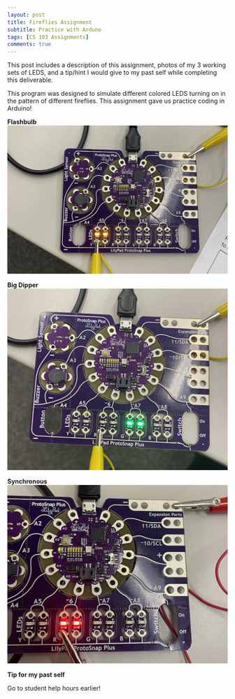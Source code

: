 ```yaml
---
layout: post
title: Fireflies Assignment 
subtitle: Practice with Arduno
tags: [CS 103 Assignments]
comments: true
---
```


This post includes a description of this assignment, photos of my 3 working sets of LEDS, and a tip/hint I would give to my past self while completing this deliverable. 
 
This program was designed to simulate different colored LEDS turning on in the pattern of different fireflies. This assignment gave us practice coding in Arduino!  


**Flashbulb**
![flashbulb](https://github.com/iangdp/iangdp.github.io/blob/master/assets/img/Screen%20Shot%202023-03-13%20at%208.11.40%20PM.png?raw=true)

**Big Dipper**
![bigdipper](https://github.com/iangdp/iangdp.github.io/blob/master/assets/img/Screen%20Shot%202023-03-13%20at%208.11.24%20PM.png?raw=true)

**Synchronous**
![synchronous](https://github.com/iangdp/iangdp.github.io/blob/master/assets/img/Screen%20Shot%202023-03-15%20at%202.58.45%20PM.png?raw=true)

**Tip for my past self**

Go to student help hours earlier! 

